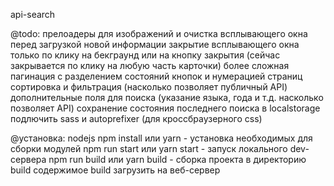 api-search

@todo:
прелоадеры для изображений и очистка всплывающего окна перед загрузкой новой информации
закрытие всплывающего окна только по клику на бекграунд или на кнопку закрытия (сейчас закрывается по клику на любую часть карточки)
более сложная пагинация с разделением состояний кнопок и нумерацией страниц
сортировка и фильтрация (насколько позволяет публичный API)
дополнительные поля для поиска (указание языка, года и т.д. насколько позволяет API)
сохранение состояния последнего поиска в localstorage
подлючить sass и autoprefixer (для кроссбраузерного css)

@установка:
nodejs
npm install или yarn - установка необходимых для сборки модулей
npm run start или yarn start - запуск локального dev-сервера
npm run build или yarn build - сборка проекта в директорию build
содержимое build загрузить на веб-сервер
